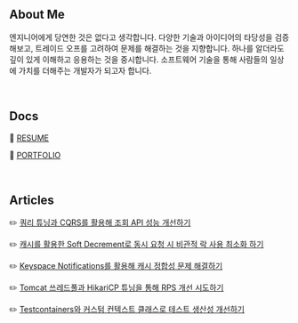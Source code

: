 ## About Me

엔지니어에게 당연한 것은 없다고 생각합니다. 다양한 기술과 아이디어의 타당성을 검증해보고, 트레이드 오프를 고려하여 문제를 해결하는 것을 지향합니다. 하나를 알더라도 깊이 있게 이해하고 응용하는 것을 중시합니다. 소프트웨어 기술을 통해 사람들의 일상에 가치를 더해주는 개발자가 되고자 합니다.

&nbsp;

## Docs

<p>🔗 <a href="https://jvnlee.notion.site/RESUME-179d42e13c1880f5bd63c36edcd81e4e">RESUME</a></p>

<p>🔗 <a href="https://jvnlee.notion.site/PORTFOLIO-06095c8b3bc94b94b4eba08cfe1c3886">PORTFOLIO</a></p>

&nbsp;

## Articles

<p>✏️ <a href="https://jvnlee.vercel.app/restaurant-search-optimization-part2">쿼리 튜닝과 CQRS를 활용해 조회 API 성능 개선하기</a></p>

<p>✏️ <a href="https://jvnlee.vercel.app/temporary-reservation-implementation">캐시를 활용한 Soft Decrement로 동시 요청 시 비관적 락 사용 최소화 하기</a></p>

<p>✏️ <a href="https://jvnlee.vercel.app/temporary-reservation-cache-integrity">Keyspace Notifications를 활용해 캐시 정합성 문제 해결하기</a></p>

<p>✏️ <a href="https://jvnlee.vercel.app/tomcat-and-hikaricp-tuning-part1">Tomcat 쓰레드풀과 HikariCP 튜닝을 통해 RPS 개선 시도하기</a></p>

<p>✏️ <a href="https://jvnlee.vercel.app/testcontainers-productivity-improvement">Testcontainers와 커스텀 컨텍스트 클래스로 테스트 생산성 개선하기</a></p>
